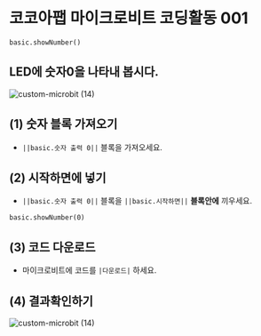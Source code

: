 # 코코아팹 마이크로비트 코딩활동 001

```ghost
basic.showNumber()
```

## LED에 숫자0을 나타내 봅시다.
![custom-microbit (14)](https://github.com/kocoasolution/mytutorial/assets/170903760/f1bad6d4-8c78-4820-be1e-be89934f707b)


## (1) 숫자 블록 가져오기
* ``||basic.숫자 출력 0||`` 블록을 가져오세요.

## (2) 시작하면에 넣기 
* ``||basic.숫자 출력 0||`` 블록을 ``||basic.시작하면||`` **블록안에** 끼우세요.
```blocks
basic.showNumber(0)
```

## (3) 코드 다운로드
* 마이크로비트에 코드를 `|다운로드|` 하세요.

## (4) 결과확인하기
![custom-microbit (14)](https://github.com/kocoasolution/mytutorial/assets/170903760/f1bad6d4-8c78-4820-be1e-be89934f707b)
